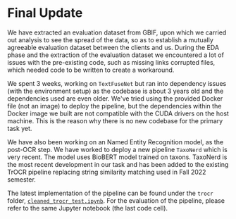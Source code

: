 # Final Update

We have extracted an evaluation dataset from GBIF, upon which we carried out analysis to see the spread of the data, so as to establish a mutually agreeable evaluation dataset between the clients and us. 
During the EDA phase and the extraction of the evaluation dataset we encountered a lot of issues with the pre-existing code, such as missing links corrupted files, which needed code to be written to create a workaround.

We spent 3 weeks, working on `TextFuseNet` but ran into dependency issues (with the environment setup) as the codebase is about 3 years old and the dependencies used are even older. We've tried using the provided Docker file (not an image) to deploy the pipeline, but the dependencies within the Docker image we built are not compatible with the CUDA drivers on the host machine. This is the reason why there is no new codebase for the primary task yet.

We have also been working on an Named Entity Recognition model, as the post-OCR step. We have worked to deploy a new pipeline `TaxoNerd` which is very recent. The model uses BioBERT model trained on taxons. TaxoNerd is the most recent development in our task and has been added to the existing TrOCR pipeline replacing string similarity matching used in Fall 2022 semester.

The latest implementation of the pipeline can be found under the `trocr` folder, [`cleaned_trocr_test.ipynb`](https://github.com/kabilanmohanraj/ml-herbarium/blob/kabilanmohanraj-dev/POC/trocr/cleaned_trocr_test.ipynb). For the evaluation of the pipeline, please refer to the same Jupyter notebook (the last code cell).
